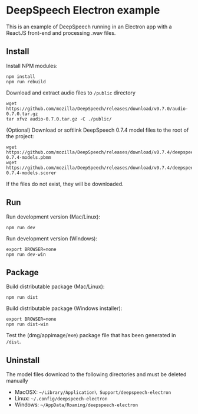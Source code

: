 # DeepSpeech Electron example

This is an example of DeepSpeech running in an Electron app with a ReactJS front-end and processing .wav files.

## Install

Install NPM modules:

```
npm install
npm run rebuild
```

Download and extract audio files to `/public` directory

```
wget https://github.com/mozilla/DeepSpeech/releases/download/v0.7.0/audio-0.7.0.tar.gz
tar xfvz audio-0.7.0.tar.gz -C ./public/
```

(Optional) Download or softlink DeepSpeech 0.7.4 model files to the root of the project:

```
wget https://github.com/mozilla/DeepSpeech/releases/download/v0.7.4/deepspeech-0.7.4-models.pbmm
wget https://github.com/mozilla/DeepSpeech/releases/download/v0.7.4/deepspeech-0.7.4-models.scorer
```

If the files do not exist, they will be downloaded.

## Run

Run development version (Mac/Linux):

```
npm run dev
```

Run development version (Windows):

```
export BROWSER=none
npm run dev-win
```

## Package

Build distributable package (Mac/Linux):

```
npm run dist
```

Build distributable package (Windows installer):

```
export BROWSER=none
npm run dist-win
```

Test the (dmg/appimage/exe) package file that has been generated in `/dist`.

## Uninstall

The model files download to the following directories and must be deleted manually

- MacOSX: `~/Library/Application\ Support/deepspeech-electron`
- Linux:  `~/.config/deepspeech-electron`
- Windows: `~/AppData/Roaming/deepspeech-electron`